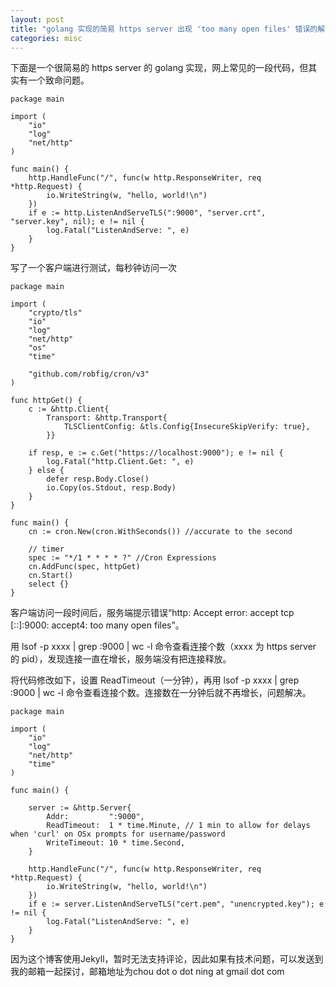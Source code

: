 ```yaml
---
layout: post
title: "golang 实现的简易 https server 出现 'too many open files' 错误的解决方法"
categories: misc
---
```


下面是一个很简易的 https server 的 golang 实现，网上常见的一段代码，但其实有一个致命问题。

```
package main

import (
    "io"
    "log"
    "net/http"
)

func main() {
    http.HandleFunc("/", func(w http.ResponseWriter, req *http.Request) {
        io.WriteString(w, "hello, world!\n")
    })
    if e := http.ListenAndServeTLS(":9000", "server.crt", "server.key", nil); e != nil {
        log.Fatal("ListenAndServe: ", e)
    }
}
```

写了一个客户端进行测试，每秒钟访问一次

```
package main

import (
    "crypto/tls"
    "io"
    "log"
    "net/http"
    "os"
    "time"

    "github.com/robfig/cron/v3"
)

func httpGet() {
    c := &http.Client{
        Transport: &http.Transport{
            TLSClientConfig: &tls.Config{InsecureSkipVerify: true},
        }}

    if resp, e := c.Get("https://localhost:9000"); e != nil {
        log.Fatal("http.Client.Get: ", e)
    } else {
        defer resp.Body.Close()
        io.Copy(os.Stdout, resp.Body)
    }
}

func main() {
    cn := cron.New(cron.WithSeconds()) //accurate to the second

    // timer
    spec := "*/1 * * * * ?" //Cron Expressions
    cn.AddFunc(spec, httpGet)
    cn.Start()
    select {}
}
```

客户端访问一段时间后，服务端提示错误“http: Accept error: accept tcp [::]:9000: accept4: too many open files”。

用 lsof -p xxxx | grep :9000 | wc -l 命令查看连接个数（xxxx 为 https server 的 pid），发现连接一直在增长，服务端没有把连接释放。

将代码修改如下，设置 ReadTimeout（一分钟），再用 lsof -p xxxx | grep :9000 | wc -l 命令查看连接个数。连接数在一分钟后就不再增长，问题解决。

```
package main

import (
    "io"
    "log"
    "net/http"
    "time"
)

func main() {

    server := &http.Server{
        Addr:         ":9000",
        ReadTimeout:  1 * time.Minute, // 1 min to allow for delays when 'curl' on OSx prompts for username/password
        WriteTimeout: 10 * time.Second,
    }

    http.HandleFunc("/", func(w http.ResponseWriter, req *http.Request) {
        io.WriteString(w, "hello, world!\n")
    })
    if e := server.ListenAndServeTLS("cert.pem", "unencrypted.key"); e != nil {
        log.Fatal("ListenAndServe: ", e)
    }
}
```

因为这个博客使用Jekyll，暂时无法支持评论，因此如果有技术问题，可以发送到我的邮箱一起探讨，邮箱地址为chou dot o dot ning at gmail dot com  

